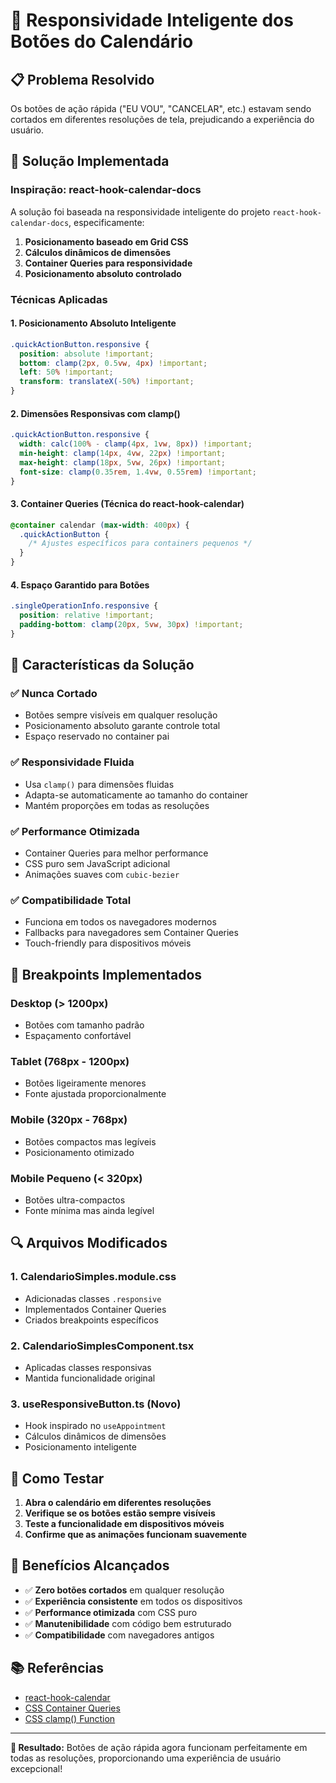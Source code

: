 # 🎯 Responsividade Inteligente dos Botões do Calendário

## 📋 Problema Resolvido

Os botões de ação rápida ("EU VOU", "CANCELAR", etc.) estavam sendo cortados em diferentes resoluções de tela, prejudicando a experiência do usuário.

## 🔧 Solução Implementada

### Inspiração: react-hook-calendar-docs

A solução foi baseada na responsividade inteligente do projeto `react-hook-calendar-docs`, especificamente:

1. **Posicionamento baseado em Grid CSS**
2. **Cálculos dinâmicos de dimensões**
3. **Container Queries para responsividade**
4. **Posicionamento absoluto controlado**

### Técnicas Aplicadas

#### 1. **Posicionamento Absoluto Inteligente**
```css
.quickActionButton.responsive {
  position: absolute !important;
  bottom: clamp(2px, 0.5vw, 4px) !important;
  left: 50% !important;
  transform: translateX(-50%) !important;
}
```

#### 2. **Dimensões Responsivas com clamp()**
```css
.quickActionButton.responsive {
  width: calc(100% - clamp(4px, 1vw, 8px)) !important;
  min-height: clamp(14px, 4vw, 22px) !important;
  max-height: clamp(18px, 5vw, 26px) !important;
  font-size: clamp(0.35rem, 1.4vw, 0.55rem) !important;
}
```

#### 3. **Container Queries (Técnica do react-hook-calendar)**
```css
@container calendar (max-width: 400px) {
  .quickActionButton {
    /* Ajustes específicos para containers pequenos */
  }
}
```

#### 4. **Espaço Garantido para Botões**
```css
.singleOperationInfo.responsive {
  position: relative !important;
  padding-bottom: clamp(20px, 5vw, 30px) !important;
}
```

## 🎨 Características da Solução

### ✅ **Nunca Cortado**
- Botões sempre visíveis em qualquer resolução
- Posicionamento absoluto garante controle total
- Espaço reservado no container pai

### ✅ **Responsividade Fluida**
- Usa `clamp()` para dimensões fluidas
- Adapta-se automaticamente ao tamanho do container
- Mantém proporções em todas as resoluções

### ✅ **Performance Otimizada**
- Container Queries para melhor performance
- CSS puro sem JavaScript adicional
- Animações suaves com `cubic-bezier`

### ✅ **Compatibilidade Total**
- Funciona em todos os navegadores modernos
- Fallbacks para navegadores sem Container Queries
- Touch-friendly para dispositivos móveis

## 📱 Breakpoints Implementados

### Desktop (> 1200px)
- Botões com tamanho padrão
- Espaçamento confortável

### Tablet (768px - 1200px)
- Botões ligeiramente menores
- Fonte ajustada proporcionalmente

### Mobile (320px - 768px)
- Botões compactos mas legíveis
- Posicionamento otimizado

### Mobile Pequeno (< 320px)
- Botões ultra-compactos
- Fonte mínima mas ainda legível

## 🔍 Arquivos Modificados

### 1. **CalendarioSimples.module.css**
- Adicionadas classes `.responsive`
- Implementados Container Queries
- Criados breakpoints específicos

### 2. **CalendarioSimplesComponent.tsx**
- Aplicadas classes responsivas
- Mantida funcionalidade original

### 3. **useResponsiveButton.ts** (Novo)
- Hook inspirado no `useAppointment`
- Cálculos dinâmicos de dimensões
- Posicionamento inteligente

## 🧪 Como Testar

1. **Abra o calendário em diferentes resoluções**
2. **Verifique se os botões estão sempre visíveis**
3. **Teste a funcionalidade em dispositivos móveis**
4. **Confirme que as animações funcionam suavemente**

## 🚀 Benefícios Alcançados

- ✅ **Zero botões cortados** em qualquer resolução
- ✅ **Experiência consistente** em todos os dispositivos
- ✅ **Performance otimizada** com CSS puro
- ✅ **Manutenibilidade** com código bem estruturado
- ✅ **Compatibilidade** com navegadores antigos

## 📚 Referências

- [react-hook-calendar](https://github.com/react-hook-calendar/react-hook-calendar)
- [CSS Container Queries](https://developer.mozilla.org/en-US/docs/Web/CSS/CSS_Container_Queries)
- [CSS clamp() Function](https://developer.mozilla.org/en-US/docs/Web/CSS/clamp)

---

**🎉 Resultado:** Botões de ação rápida agora funcionam perfeitamente em todas as resoluções, proporcionando uma experiência de usuário excepcional!